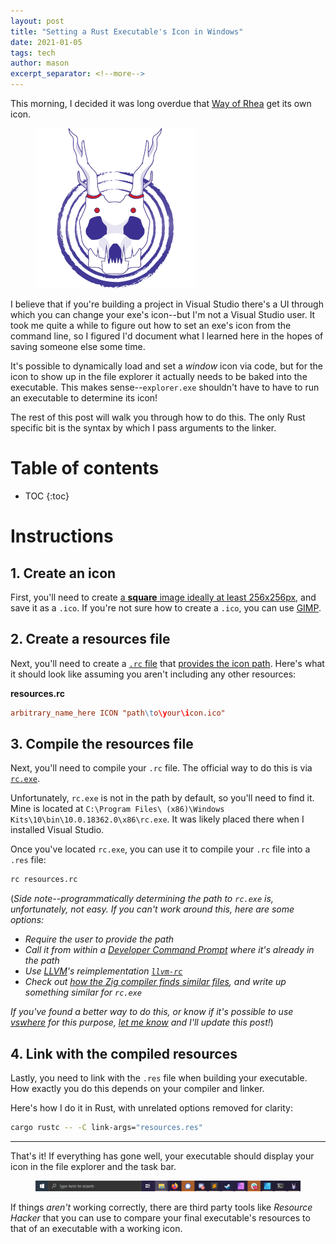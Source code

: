 ```yaml
---
layout: post
title: "Setting a Rust Executable's Icon in Windows"
date: 2021-01-05
tags: tech
author: mason
excerpt_separator: <!--more-->
---
```

<!-- TODO -->
<!-- twitter: https://twitter.com/masonremaley/status/1312803634833510400 -->
<!-- reddit: https://www.reddit.com/r/gamedev/comments/fst8i3/symmetric_matrices_triangle_numbers/ -->

<!--
  intro to the problem, make sure googleable
  steps the solution
  further thoughts
-->

<!-- TODO: add image -->

This morning, I decided it was long overdue that [Way of Rhea](/way-of-rhea) get its own icon.

<figure><img src="/assets/monsters-and-sprites/setting-a-rust-windows-exe-icon/icon.png"/></figure>

I believe that if you're building a project in Visual Studio there's a UI through which you can change your exe's icon--but I'm not a Visual Studio user. It took me quite a while to figure out how to set an exe's icon from the command line, so I figured I'd document what I learned here in the hopes of saving someone else some time.

<!--more-->

It's possible to dynamically load and set a *window* icon via code, but for the icon to show up in the file explorer it actually needs to be baked into the executable. This makes sense--`explorer.exe` shouldn't have to have to run an executable to determine its icon!

The rest of this post will walk you through how to do this. The only Rust specific bit is the syntax by which I pass arguments to the linker.

# Table of contents
* TOC
{:toc}

# Instructions

## 1. Create an icon

First, you'll need to create [a **square** image ideally at least 256x256px](https://docs.microsoft.com/en-us/windows/win32/uxguide/vis-icons), and save it as a `.ico`. If you're not sure how to create a `.ico`, you can use [GIMP](https://www.gimp.org/).


## 2. Create a resources file

Next, you'll need to create a [`.rc` file](https://docs.microsoft.com/en-us/windows/win32/menurc/about-resource-files) that [provides the icon path](https://docs.microsoft.com/en-us/windows/win32/menurc/icon-resource). Here's what it should look like assuming you aren't including any other resources:

**resources.rc**
```rc
arbitrary_name_here ICON "path\to\your\icon.ico"
```

## 3. Compile the resources file

Next, you'll need to compile your `.rc` file. The official way to do this is via [`rc.exe`](https://docs.microsoft.com/en-us/windows/win32/menurc/resource-compiler).

Unfortunately, `rc.exe` is not in the path by default, so you'll need to find it. Mine is located at `C:\Program Files\ (x86)\Windows Kits\10\bin\10.0.18362.0\x86\rc.exe`. It was likely placed there when I installed Visual Studio.

Once you've located `rc.exe`, you can use it to compile your `.rc` file into a `.res` file:

```sh
rc resources.rc
```

(*Side note--programmatically determining the path to `rc.exe` is, unfortunately, not easy. If you can't work around this, here are some options:*

- *Require the user to provide the path*
- *Call it from within a [Developer Command Prompt](https://docs.microsoft.com/en-us/dotnet/framework/tools/developer-command-prompt-for-vs) where it's already in the path*
- *Use [LLVM](https://llvm.org/)'s reimplementation [`llvm-rc`](https://github.com/llvm/llvm-project/tree/62ec4ac90738a5f2d209ed28c822223e58aaaeb7/llvm/tools/llvm-rc)*
- *Check out [how the Zig compiler finds similar files](https://github.com/ziglang/zig/blob/master/src/windows_sdk.cpp), and write up something similar for `rc.exe`*

*If you've found a better way to do this, or know if it's possible to use [vswhere](https://github.com/Microsoft/vswhere) for this purpose, [let me know](mailto:mason.remaley+pub@gmail.com) and I'll update this post!*)

## 4. Link with the compiled resources

Lastly, you need to link with the `.res` file when building your executable. How exactly you do this depends on your compiler and linker.

Here's how I do it in Rust, with unrelated options removed for clarity:

```sh
cargo rustc -- -C link-args="resources.res"
```


---

That's it! If everything has gone well, your executable should display your icon in the file explorer and the task bar.

<figure><img src="/assets/monsters-and-sprites/setting-a-rust-windows-exe-icon/task-bar.png"/></figure>

If things *aren't* working correctly, there are third party tools like *Resource Hacker* that you can use to compare your final executable's resources to that of an executable with a working icon.
